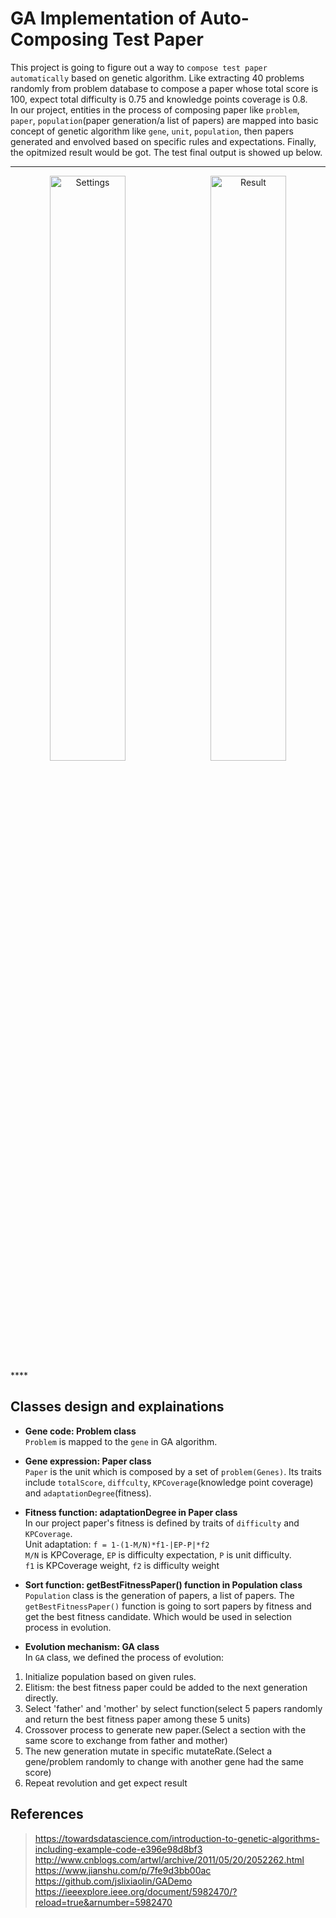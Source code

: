 # GA Implementation of Auto-Composing Test Paper
This project is going to figure out a way to `compose test paper automatically` based on genetic algorithm. Like extracting 40 problems randomly from problem database to compose a paper whose total score is 100, expect total difficulty is 0.75 and knowledge points coverage is 0.8.<br> 
In our project, entities in the process of composing paper like `problem`, `paper`, `population`(paper generation/a list of papers) are mapped into basic concept of genetic algorithm like `gene`, `unit`, `population`, then papers generated and envolved based on specific rules and expectations. Finally, the opitmized result would be got. The test final output is showed up below.
****
<p align="center">
<img src="https://github.com/xiaogehou/INFO6205_-504/blob/master/images/settings.jpg" width="49%" alt="Settings" align=left />
<img src="https://github.com/xiaogehou/INFO6205_-504/blob/master/images/result.jpg" width="49%" alt="Result" align=right />
</p>
****

## Classes design and explainations
* __Gene code: Problem class__<br> 
`Problem` is mapped to the `gene` in GA algorithm. 

* __Gene expression: Paper class__<br> 
`Paper` is the unit which is composed by a set of `problem(Genes)`. Its traits include `totalScore`, `diffculty`, `KPCoverage`(knowledge point coverage) and `adaptationDegree`(fitness).

* __Fitness function: adaptationDegree in Paper class__<br> 
In our project paper's fitness is defined by traits of `difficulty` and `KPCoverage`.<br> 
Unit adaptation: `f = 1-(1-M/N)*f1-|EP-P|*f2`<br> 
`M/N` is KPCoverage, `EP` is difficulty expectation, `P` is unit difficulty.<br> 
`f1` is KPCoverage weight, `f2` is difficulty weight

* __Sort function: getBestFitnessPaper() function in Population class__<br> 
`Population` class is the generation of papers, a list of papers. The `getBestFitnessPaper()` function is going to sort papers by fitness and get the best fitness candidate. Which would be used in selection process in evolution.

* __Evolution mechanism: GA class__<br> 
In `GA` class, we defined the process of evolution:<br> 
1. Initialize population based on given rules.
2. Elitism: the best fitness paper could be added to the next generation directly.
3. Select 'father' and 'mother' by select function(select 5 papers randomly and return the best fitness paper among these 5 units)
4. Crossover process to generate new paper.(Select a section with the same score to exchange from father and mother)
5. The new generation mutate in specific mutateRate.(Select a gene/problem randomly to change with another gene had the same score)
6. Repeat revolution and get expect result

## References
> https://towardsdatascience.com/introduction-to-genetic-algorithms-including-example-code-e396e98d8bf3<br>
> http://www.cnblogs.com/artwl/archive/2011/05/20/2052262.html<br>
> https://www.jianshu.com/p/7fe9d3bb00ac<br>
> https://github.com/jslixiaolin/GADemo<br>
> https://ieeexplore.ieee.org/document/5982470/?reload=true&arnumber=5982470